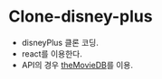 # Clone-disney-plus

- disneyPlus 클론 코딩.
- react를 이용한다.
- API의 경우 [theMovieDB](https://www.themoviedb.org/)를 이용.
